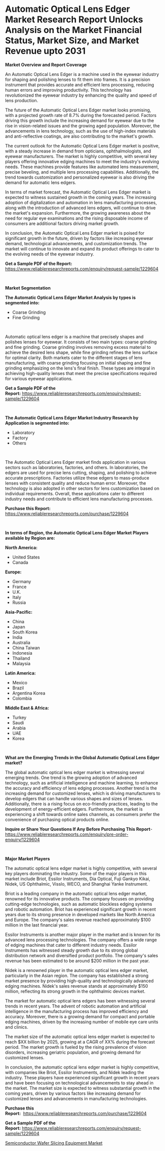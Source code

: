 <p><h1>Automatic Optical Lens Edger Market Research Report Unlocks Analysis on the Market Financial Status, Market Size, and Market Revenue upto 2031</h1></p><p><strong>Market Overview and Report Coverage</strong></p>
<p><p>An Automatic Optical Lens Edger is a machine used in the eyewear industry for shaping and polishing lenses to fit them into frames. It is a precision instrument that provides accurate and efficient lens processing, reducing human errors and improving productivity. This technology has revolutionized the eyewear industry by enhancing the quality and speed of lens production.</p><p>The future of the Automatic Optical Lens Edger market looks promising, with a projected growth rate of 8.7% during the forecasted period. Factors driving this growth include the increasing demand for eyewear due to the rise in vision-related issues and the growing aged population. Moreover, the advancements in lens technology, such as the use of high-index materials and anti-reflective coatings, are also contributing to the market's growth.</p><p>The current outlook for the Automatic Optical Lens Edger market is positive, with a steady increase in demand from opticians, ophthalmologists, and eyewear manufacturers. The market is highly competitive, with several key players offering innovative edging machines to meet the industry's evolving needs. These machines provide features like automated lens measurement, precise beveling, and multiple lens processing capabilities. Additionally, the trend towards customization and personalized eyewear is also driving the demand for automatic lens edgers.</p><p>In terms of market forecast, the Automatic Optical Lens Edger market is expected to witness sustained growth in the coming years. The increasing adoption of digitalization and automation in lens manufacturing processes, along with the introduction of advanced lens edgers, will continue to drive the market's expansion. Furthermore, the growing awareness about the need for regular eye examinations and the rising disposable income of consumers are additional factors driving market growth.</p><p>In conclusion, the Automatic Optical Lens Edger market is poised for significant growth in the future, driven by factors like increasing eyewear demand, technological advancements, and customization trends. The market will continue to innovate and expand its product offerings to cater to the evolving needs of the eyewear industry.</p></p>
<p><strong>Get a Sample PDF of the Report:</strong> <a href="https://www.reliableresearchreports.com/enquiry/request-sample/1229604">https://www.reliableresearchreports.com/enquiry/request-sample/1229604</a></p>
<p>&nbsp;</p>
<p><strong>Market Segmentation</strong></p>
<p><strong>The Automatic Optical Lens Edger Market Analysis by types is segmented into:</strong></p>
<p><ul><li>Coarse Grinding</li><li>Fine Grinding</li></ul></p>
<p>&nbsp;</p>
<p><p>Automatic optical lens edger is a machine that precisely shapes and polishes lenses for eyewear. It consists of two main types: coarse grinding and fine grinding. Coarse grinding involves removing excess material to achieve the desired lens shape, while fine grinding refines the lens surface for optimal clarity. Both markets cater to the different stages of lens manufacturing, with coarse grinding focusing on initial shaping and fine grinding emphasizing on the lens's final finish. These types are integral in achieving high-quality lenses that meet the precise specifications required for various eyewear applications.</p></p>
<p><strong>Get a Sample PDF of the Report:</strong>&nbsp;<a href="https://www.reliableresearchreports.com/enquiry/request-sample/1229604">https://www.reliableresearchreports.com/enquiry/request-sample/1229604</a></p>
<p>&nbsp;</p>
<p><strong>The Automatic Optical Lens Edger Market Industry Research by Application is segmented into:</strong></p>
<p><ul><li>Laboratory</li><li>Factory</li><li>Others</li></ul></p>
<p>&nbsp;</p>
<p><p>The Automatic Optical Lens Edger market finds application in various sectors such as laboratories, factories, and others. In laboratories, the edgers are used for precise lens cutting, shaping, and polishing to achieve accurate prescriptions. Factories utilize these edgers to mass-produce lenses with consistent quality and reduce human error. Moreover, the technology is also adopted in other sectors for lens customization based on individual requirements. Overall, these applications cater to different industry needs and contribute to efficient lens manufacturing processes.</p></p>
<p><strong>Purchase this Report:</strong>&nbsp; <a href="https://www.reliableresearchreports.com/purchase/1229604">https://www.reliableresearchreports.com/purchase/1229604</a></p>
<p>&nbsp;</p>
<p><strong>In terms of Region, the Automatic Optical Lens Edger Market Players available by Region are:</strong></p>
<p>
    <p> <strong> North America: </strong>
        <ul>
            <li>United States</li>
            <li>Canada</li>
        </ul>
        </p> 
    <p> <strong> Europe: </strong>
        <ul>
            <li>Germany</li>
            <li>France</li>
            <li>U.K.</li>
            <li>Italy</li>
            <li>Russia</li>
        </ul>
        </p> 
    <p> <strong> Asia-Pacific: </strong>
        <ul>
            <li>China</li>
            <li>Japan</li>
            <li>South Korea</li>
            <li>India</li>
            <li>Australia</li>
            <li>China Taiwan</li>
            <li>Indonesia</li>
            <li>Thailand</li>
            <li>Malaysia</li>
        </ul>
        </p> 
    <p> <strong> Latin America: </strong>
        <ul>
            <li>Mexico</li>
            <li>Brazil</li>
            <li>Argentina Korea</li>
            <li>Colombia</li>
        </ul>
        </p> 
    <p> <strong> Middle East & Africa: </strong>
        <ul>
            <li>Turkey</li>
            <li>Saudi</li>
            <li>Arabia</li>
            <li>UAE</li>
            <li>Korea</li>
        </ul>
    </p>
    </p>
<p>&nbsp;</p>
<p><strong>What are the Emerging Trends in the Global Automatic Optical Lens Edger market?</strong></p>
<p><p>The global automatic optical lens edger market is witnessing several emerging trends. One trend is the growing adoption of advanced technology, such as artificial intelligence and machine learning, to enhance the accuracy and efficiency of lens edging processes. Another trend is the increasing demand for customized lenses, which is driving manufacturers to develop edgers that can handle various shapes and sizes of lenses. Additionally, there is a rising focus on eco-friendly practices, leading to the development of energy-efficient edgers. Furthermore, the market is experiencing a shift towards online sales channels, as consumers prefer the convenience of purchasing optical products online.</p></p>
<p><strong>Inquire or Share Your Questions If Any Before Purchasing This Report</strong>- <a href="https://www.reliableresearchreports.com/enquiry/pre-order-enquiry/1229604">https://www.reliableresearchreports.com/enquiry/pre-order-enquiry/1229604</a></p>
<p>&nbsp;</p>
<p><strong>Major Market Players</strong></p>
<p><p>The automatic optical lens edger market is highly competitive, with several key players dominating the industry. Some of the major players in this market include Briot, Essilor Instruments, Dia Optical, Fuji Gankyo Kikai, Nidek, US Ophthalmic, Visslo, WECO, and Shanghai Yanke Instrument.</p><p>Briot is a leading company in the automatic optical lens edger market, renowned for its innovative products. The company focuses on providing cutting-edge technologies, such as automatic blockless edging systems and robotic automation. Briot has experienced significant growth in recent years due to its strong presence in developed markets like North America and Europe. The company's sales revenue reached approximately $100 million in the last financial year.</p><p>Essilor Instruments is another major player in the market and is known for its advanced lens processing technologies. The company offers a wide range of edging machines that cater to different industry needs. Essilor Instruments has witnessed steady growth due to its strong global distribution network and diversified product portfolio. The company's sales revenue has been estimated to be around $200 million in the past year.</p><p>Nidek is a renowned player in the automatic optical lens edger market, particularly in the Asian region. The company has established a strong market presence by providing high-quality and technologically advanced edging machines. Nidek's sales revenue stands at approximately $150 million, reflecting its strong growth in the ophthalmic devices market.</p><p>The market for automatic optical lens edgers has been witnessing several trends in recent years. The advent of robotic automation and artificial intelligence in the manufacturing process has improved efficiency and accuracy. Moreover, there is a growing demand for compact and portable edging machines, driven by the increasing number of mobile eye care units and clinics.</p><p>The market size of the automatic optical lens edger market is expected to reach $XX billion by 2025, growing at a CAGR of XX% during the forecast period. The market growth is fueled by the rising prevalence of vision disorders, increasing geriatric population, and growing demand for customized lenses.</p><p>In conclusion, the automatic optical lens edger market is highly competitive, with companies like Briot, Essilor Instruments, and Nidek leading the industry. These players have experienced significant growth in recent years and have been focusing on technological advancements to stay ahead in the market. The market size is expected to witness substantial growth in the coming years, driven by various factors like increasing demand for customized lenses and advancements in manufacturing technologies.</p></p>
<p><strong>Purchase this Report:</strong>&nbsp;&nbsp;<a href="https://www.reliableresearchreports.com/purchase/1229604">https://www.reliableresearchreports.com/purchase/1229604</a></p>
<p></p>
<p><strong>Get a Sample PDF of the Report:</strong>&nbsp;<a href="https://www.reliableresearchreports.com/enquiry/request-sample/1229604">https://www.reliableresearchreports.com/enquiry/request-sample/1229604</a></p>
<p><p><a href="https://github.com/Chiragrp22/Market-Research-Report-List-2/blob/main/semiconductor-wafer-slicing-equipment-market.md">Semiconductor Wafer Slicing Equipment Market</a></p></p>